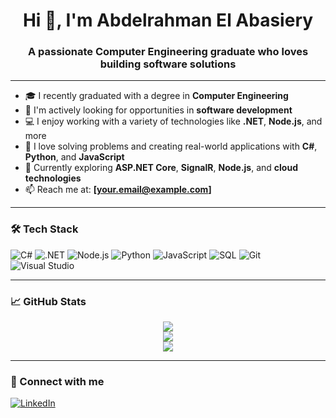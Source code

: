 <h1 align="center">Hi 👋, I'm Abdelrahman El Abasiery</h1>
<h3 align="center">A passionate Computer Engineering graduate who loves building software solutions</h3>

---

- 🎓 I recently graduated with a degree in **Computer Engineering**
- 💼 I'm actively looking for opportunities in **software development**
- 💻 I enjoy working with a variety of technologies like **.NET**, **Node.js**, and more
- 🧠 I love solving problems and creating real-world applications with **C#**, **Python**, and **JavaScript**
- 🌱 Currently exploring **ASP.NET Core**, **SignalR**, **Node.js**, and **cloud technologies**
- 📫 Reach me at: **[your.email@example.com]**

---

### 🛠️ Tech Stack

![C#](https://img.shields.io/badge/-C%23-239120?style=flat-square&logo=c-sharp&logoColor=white)
![.NET](https://img.shields.io/badge/-.NET-512BD4?style=flat-square&logo=dotnet&logoColor=white)
![Node.js](https://img.shields.io/badge/-Node.js-339933?style=flat-square&logo=nodedotjs&logoColor=white)
![Python](https://img.shields.io/badge/-Python-3776AB?style=flat-square&logo=python&logoColor=white)
![JavaScript](https://img.shields.io/badge/-JavaScript-F7DF1E?style=flat-square&logo=javascript&logoColor=black)
![SQL](https://img.shields.io/badge/-SQL-4479A1?style=flat-square&logo=postgresql&logoColor=white)
![Git](https://img.shields.io/badge/-Git-F05032?style=flat-square&logo=git&logoColor=white)
![Visual Studio](https://img.shields.io/badge/-Visual%20Studio-5C2D91?style=flat-square&logo=visual-studio&logoColor=white)

---

### 📈 GitHub Stats

<p align="center">
  <img src="https://github-readme-stats.vercel.app/api?username=abasiery&show_icons=true&theme=tokyonight" />
  <br/>
  <img src="https://github-readme-stats.vercel.app/api/top-langs/?username=abasiery&layout=compact&theme=tokyonight" />
  <br/>
  <img src="https://github-readme-streak-stats.herokuapp.com/?user=abasiery&theme=tokyonight" />
</p>

---

### 🔗 Connect with me

[![LinkedIn](https://img.shields.io/badge/LinkedIn-Abdelrahman%20El%20Abasiery-blue?style=flat-square&logo=linkedin&logoColor=white)]([https://www.linkedin.com/in/YOUR-LINKEDIN-HERE](https://www.linkedin.com/in/abdelrahman-el-abasiery-85a8a5259/))

